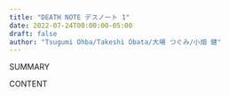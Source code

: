 ```yaml
---
title: "DEATH NOTE デスノート 1"
date: 2022-07-24T00:00:00-05:00
draft: false
author: "Tsugumi Ohba/Takeshi Obata/大場 つぐみ/小畑 健"
---
```


SUMMARY

<!--more-->

CONTENT